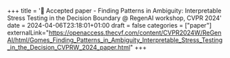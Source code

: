 +++
title = '📄 Accepted paper - Finding Patterns in Ambiguity: Interpretable Stress Testing in the Decision Boundary @ RegenAI workshop, CVPR 2024'
date = 2024-04-06T23:18:01+01:00
draft = false
categories = ["paper"]
externalLink="https://openaccess.thecvf.com/content/CVPR2024W/ReGenAI/html/Gomes_Finding_Patterns_in_Ambiguity_Interpretable_Stress_Testing_in_the_Decision_CVPRW_2024_paper.html"
+++